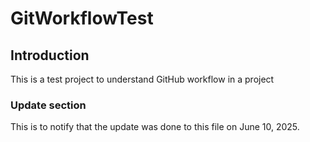 # GitWorkflowTest

## Introduction
This is a test project to understand GitHub workflow in a project

### Update section
This is to notify that the update was done to this file on June 10, 2025.